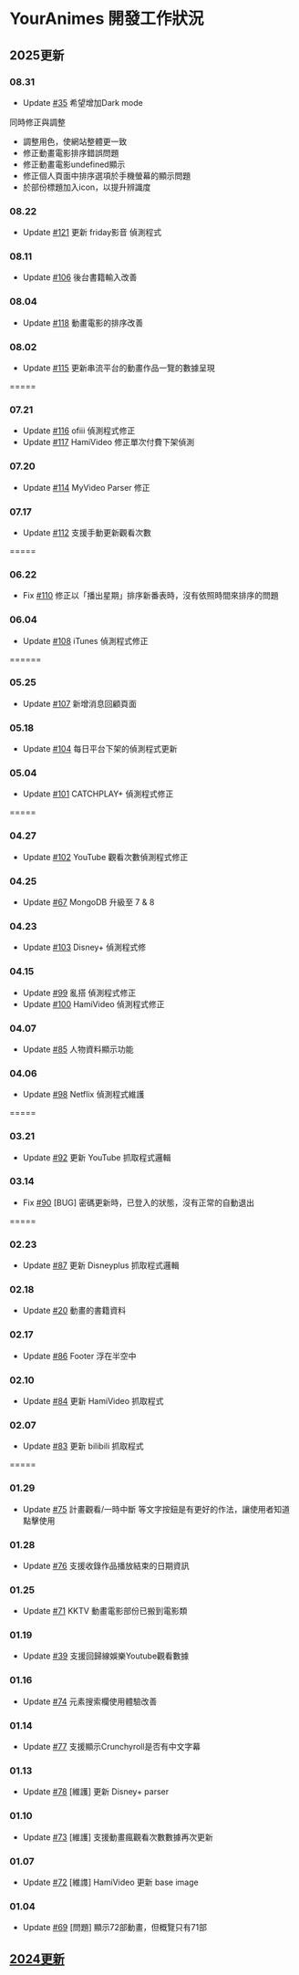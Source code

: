 # YourAnimes 開發工作狀況

## 2025更新
### 08.31
* Update [#35](../../issues/35) 希望增加Dark mode

同時修正與調整
* 調整用色，使網站整體更一致
* 修正動畫電影排序錯誤問題
* 修正動畫電影undefined顯示
* 修正個人頁面中排序選項於手機螢幕的顯示問題
* 於部份標題加入icon，以提升辨識度

### 08.22
* Update [#121](../../issues/121) 更新 friday影音 偵測程式

### 08.11
* Update [#106](../../issues/106) 後台書籍輸入改善

### 08.04
* Update [#118](../../issues/118) 動畫電影的排序改善

### 08.02
* Update [#115](../../issues/115) 更新串流平台的動畫作品一覽的數據呈現


=====
### 07.21
* Update [#116](../../issues/116) ofiii 偵測程式修正
* Update [#117](../../issues/117) HamiVideo 修正單次付費下架偵測

### 07.20
* Update [#114](../../issues/114) MyVideo Parser 修正

### 07.17
* Update [#112](../../issues/112) 支援手動更新觀看次數


=====
### 06.22
* Fix [#110](../../issues/110) 修正以「播出星期」排序新番表時，沒有依照時間來排序的問題


### 06.04
* Update [#108](../../issues/108) iTunes 偵測程式修正


======
### 05.25
* Update [#107](/../../issues/107) 新增消息回顧頁面

### 05.18
* Update [#104](/../../issues/104) 每日平台下架的偵測程式更新

### 05.04
* Update [#101](/../../issues/101) CATCHPLAY+ 偵測程式修正


=====
### 04.27
* Update [#102](/../../issues/102) YouTube 觀看次數偵測程式修正

### 04.25
* Update [#67](/../../issues/67) MongoDB 升級至 7 & 8

### 04.23
* Update [#103](/../../issues/103) Disney+ 偵測程式修

### 04.15
* Update [#99](/../../issues/99) 亂搭 偵測程式修正
* Update [#100](/../../issues/100) HamiVideo 偵測程式修正

### 04.07
* Update [#85](/../../issues/85) 人物資料顯示功能

### 04.06
* Update [#98](/../../issues/98) Netflix 偵測程式維護


=====
### 03.21
* Update [#92](/../../issues/92) 更新 YouTube 抓取程式邏輯

### 03.14
* Fix [#90](/../../issues/90) [BUG] 密碼更新時，已登入的狀態，沒有正常的自動退出


=====
### 02.23
* Update [#87](/../../issues/87) 更新 Disneyplus 抓取程式邏輯

### 02.18
* Update [#20](/../../issues/20) 動畫的書籍資料

### 02.17
* Update [#86](/../../issues/86) Footer 浮在半空中

### 02.10
* Update [#84](/../../issues/84) 更新 HamiVideo 抓取程式

### 02.07
* Update [#83](/../../issues/83) 更新 bilibili 抓取程式


=====
### 01.29
* Update [#75](/../../issues/75) 計畫觀看/一時中斷 等文字按鈕是有更好的作法，讓使用者知道點擊使用

### 01.28
* Update [#76](/../../issues/76) 支援收錄作品播放結束的日期資訊

### 01.25
* Update [#71](/../../issues/71) KKTV 動畫電影部份已搬到電影類

### 01.19
* Update [#39](/../../issues/39) 支援回歸線娛樂Youtube觀看數據
 
### 01.16
* Update [#74](/../../issues/74) 元素搜索欄使用體驗改善

### 01.14
* Update [#77](/../../issues/77) 支援顯示Crunchyroll是否有中文字幕

### 01.13
* Update [#78](/../../issues/78) [維護] 更新 Disney+ parser 

### 01.10
* Update [#73](/../../issues/73) [維護] 支援動畫瘋觀看次數數據再次更新

### 01.07
* Update [#72](/../../issues/72) [維謢] HamiVideo 更新 base image

### 01.04
* Update [#69](/../../issues/69) [問題] 顯示72部動畫，但概覽只有71部

  
## [2024更新](2024README.md)
